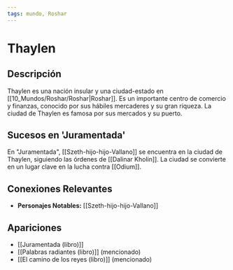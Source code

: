 ```yaml
---
tags: mundo, Roshar
---
```


# Thaylen

## Descripción
Thaylen es una nación insular y una ciudad-estado en [[10_Mundos/Roshar/Roshar|Roshar]]. Es un importante centro de comercio y finanzas, conocido por sus hábiles mercaderes y su gran riqueza. La ciudad de Thaylen es famosa por sus mercados y su puerto.

## Sucesos en 'Juramentada'
En "Juramentada", [[Szeth-hijo-hijo-Vallano]] se encuentra en la ciudad de Thaylen, siguiendo las órdenes de [[Dalinar Kholin]]. La ciudad se convierte en un lugar clave en la lucha contra [[Odium]].

## Conexiones Relevantes
* **Personajes Notables:** [[Szeth-hijo-hijo-Vallano]]

## Apariciones
* [[Juramentada (libro)]]
* [[Palabras radiantes (libro)]] (mencionado)
* [[El camino de los reyes (libro)]] (mencionado)
